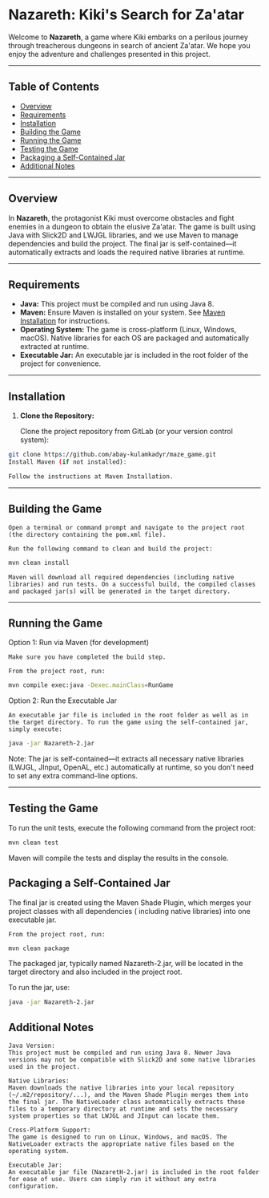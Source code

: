 # Nazareth: Kiki's Search for Za'atar

Welcome to **Nazareth**, a game where Kiki embarks on a perilous journey through treacherous dungeons in search of
ancient Za'atar. We hope you enjoy the adventure and challenges presented in this project.

---

## Table of Contents

- [Overview](#overview)
- [Requirements](#requirements)
- [Installation](#installation)
- [Building the Game](#building-the-game)
- [Running the Game](#running-the-game)
- [Testing the Game](#testing-the-game)
- [Packaging a Self-Contained Jar](#packaging-a-self-contained-jar)
- [Additional Notes](#additional-notes)

---

## Overview

In **Nazareth**, the protagonist Kiki must overcome obstacles and fight enemies in a dungeon to obtain the elusive
Za'atar. The game is built using Java with Slick2D and LWJGL libraries, and we use Maven to manage dependencies and
build the project. The final jar is self-contained—it automatically extracts and loads the required native libraries at
runtime.

---

## Requirements

- **Java:** This project must be compiled and run using Java 8.
- **Maven:** Ensure Maven is installed on your system. See [Maven Installation](https://maven.apache.org/install.html)
  for instructions.
- **Operating System:** The game is cross-platform (Linux, Windows, macOS). Native libraries for each OS are packaged
  and automatically extracted at runtime.
- **Executable Jar:** An executable jar is included in the root folder of the project for convenience.

---

## Installation

1. **Clone the Repository:**

   Clone the project repository from GitLab (or your version control system):

```bash
git clone https://github.com/abay-kulamkadyr/maze_game.git
Install Maven (if not installed):

Follow the instructions at Maven Installation.
```

---

## Building the Game

    Open a terminal or command prompt and navigate to the project root (the directory containing the pom.xml file).

    Run the following command to clean and build the project:

```bash
mvn clean install

```

	Maven will download all required dependencies (including native libraries) and run tests. On a successful build, the compiled classes and packaged jar(s) will be generated in the target directory.

---

## Running the Game

Option 1: Run via Maven (for development)

    Make sure you have completed the build step.

    From the project root, run:

```bash
mvn compile exec:java -Dexec.mainClass=RunGame
```

Option 2: Run the Executable Jar

	An executable jar file is included in the root folder as well as in the target directory. To run the game using the self-contained jar, simply execute:

```bash
java -jar Nazareth-2.jar
```

Note: The jar is self-contained—it extracts all necessary native libraries (LWJGL, JInput, OpenAL, etc.) automatically
at runtime, so you don't need to set any extra command-line options.

--- 

## Testing the Game

To run the unit tests, execute the following command from the project root:

```bash
mvn clean test
```

Maven will compile the tests and display the results in the console.

## Packaging a Self-Contained Jar

The final jar is created using the Maven Shade Plugin, which merges your project classes with all dependencies (
including native libraries) into one executable jar.

    From the project root, run:

```bash
mvn clean package
```

The packaged jar, typically named Nazareth-2.jar, will be located in the target directory and also included in the
project root.

To run the jar, use:

```bash
java -jar Nazareth-2.jar
```

## Additional Notes

    Java Version:
    This project must be compiled and run using Java 8. Newer Java versions may not be compatible with Slick2D and some native libraries used in the project.

    Native Libraries:
    Maven downloads the native libraries into your local repository (~/.m2/repository/...), and the Maven Shade Plugin merges them into the final jar. The NativeLoader class automatically extracts these files to a temporary directory at runtime and sets the necessary system properties so that LWJGL and JInput can locate them.

    Cross-Platform Support:
    The game is designed to run on Linux, Windows, and macOS. The NativeLoader extracts the appropriate native files based on the operating system.

    Executable Jar:
    An executable jar file (NazaretH-2.jar) is included in the root folder for ease of use. Users can simply run it without any extra configuration.
